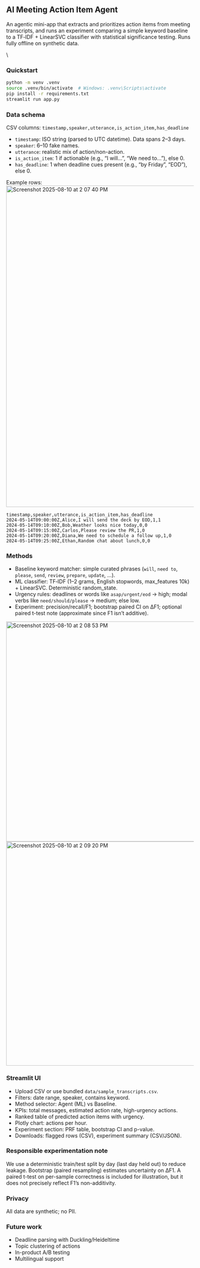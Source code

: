 ## AI Meeting Action Item Agent

An agentic mini-app that extracts and prioritizes action items from meeting transcripts, and runs an experiment comparing a simple keyword baseline to a TF‑IDF + LinearSVC classifier with statistical significance testing. Runs fully offline on synthetic data.

\
### Quickstart

```bash
python -m venv .venv
source .venv/bin/activate  # Windows: .venv\Scripts\activate
pip install -r requirements.txt
streamlit run app.py
```

### Data schema

CSV columns: `timestamp,speaker,utterance,is_action_item,has_deadline`
- `timestamp`: ISO string (parsed to UTC datetime). Data spans 2–3 days.
- `speaker`: 6–10 fake names.
- `utterance`: realistic mix of action/non-action.
- `is_action_item`: 1 if actionable (e.g., “I will…”, “We need to…”), else 0.
- `has_deadline`: 1 when deadline cues present (e.g., “by Friday”, “EOD”), else 0.

Example rows:
<img width="1788" height="862" alt="Screenshot 2025-08-10 at 2 07 40 PM" src="https://github.com/user-attachments/assets/6bdbce24-27df-4007-bbfe-901266236310" />

```csv
timestamp,speaker,utterance,is_action_item,has_deadline
2024-05-14T09:00:00Z,Alice,I will send the deck by EOD,1,1
2024-05-14T09:10:00Z,Bob,Weather looks nice today,0,0
2024-05-14T09:15:00Z,Carlos,Please review the PR,1,0
2024-05-14T09:20:00Z,Diana,We need to schedule a follow up,1,0
2024-05-14T09:25:00Z,Ethan,Random chat about lunch,0,0
```

### Methods

- Baseline keyword matcher: simple curated phrases (`will`, `need to`, `please`, `send`, `review`, `prepare`, `update`, …).
- ML classifier: TF‑IDF (1–2 grams, English stopwords, max_features 10k) + LinearSVC. Deterministic random_state.
- Urgency rules: deadlines or words like `asap/urgent/eod` → high; modal verbs like `need/should/please` → medium; else low.
- Experiment: precision/recall/F1; bootstrap paired CI on ΔF1; optional paired t-test note (approximate since F1 isn’t additive).
<img width="1478" height="590" alt="Screenshot 2025-08-10 at 2 08 53 PM" src="https://github.com/user-attachments/assets/f0dd2675-5c05-4369-8ae4-5c5f8029b5a4" />
<img width="1427" height="601" alt="Screenshot 2025-08-10 at 2 09 20 PM" src="https://github.com/user-attachments/assets/f9208818-d3f7-4cb4-af17-15c9bb20f6c0" />

### Streamlit UI

- Upload CSV or use bundled `data/sample_transcripts.csv`.
- Filters: date range, speaker, contains keyword.
- Method selector: Agent (ML) vs Baseline.
- KPIs: total messages, estimated action rate, high-urgency actions.
- Ranked table of predicted action items with urgency.
- Plotly chart: actions per hour.
- Experiment section: PRF table, bootstrap CI and p-value.
- Downloads: flagged rows (CSV), experiment summary (CSV/JSON).

### Responsible experimentation note

We use a deterministic train/test split by day (last day held out) to reduce leakage. Bootstrap (paired resampling) estimates uncertainty on ΔF1. A paired t-test on per-sample correctness is included for illustration, but it does not precisely reflect F1’s non-additivity.

### Privacy

All data are synthetic; no PII.

### Future work

- Deadline parsing with Duckling/Heideltime
- Topic clustering of actions
- In-product A/B testing
- Multilingual support
